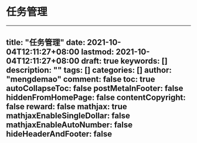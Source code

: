 # 任务管理

---
title: "任务管理"
date: 2021-10-04T12:11:27+08:00
lastmod: 2021-10-04T12:11:27+08:00
draft: true
keywords: []
description: ""
tags: []
categories: []
author: "mengdemao"
comment: false
toc: true
autoCollapseToc: false
postMetaInFooter: false
hiddenFromHomePage: false
contentCopyright: false
reward: false
mathjax: true
mathjaxEnableSingleDollar: false
mathjaxEnableAutoNumber: false
hideHeaderAndFooter: false
---
